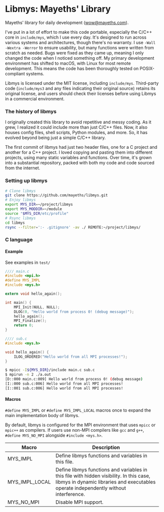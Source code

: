# Libmys: Mayeths' Library

Mayeths' library for daily development (wow@mayeths.com).

I've put in a lot of effort to make this code portable, especially the C/C++ core in `include/mys`, which I use every day. It's designed to run across various systems and architectures, though there's no warranty. I use `-Wall -Wextra -Werror` to ensure usability, but many functions were written from scratch as needed. Bugs were fixed as they came up, meaning I only changed the code when I noticed something off. My primary development environment has shifted to macOS, with Linux for most remote development. This means the code has been thoroughly tested on POSIX-compliant systems.

Libmys is licensed under the MIT license, including `include/mys`. Third-party code (`include/mys3` and any files indicating their original source) retains its original license, and users should check their licenses before using Libmys in a commercial environment.

### The history of libmys

I originally created this library to avoid repetitive and messy coding. As it grew, I realized it could include more than just C/C++ files. Now, it also houses config files, shell scripts, Python modules, and more. So, it has evolved beyond being just a simple C/C++ library.

The first commit of libmys had just two header files, one for a C project and another for a C++ project. I loved copying and pasting them into different projects, using many static variables and functions. Over time, it's grown into a substantial repository, packed with both my code and code sourced from the internet.

### Setting up libmys

```bash
# Clone libmys
git clone https://github.com/mayeths/libmys.git
# Enjoy libmys
export MYS_DIR=~/project/libmys
export MYS_MODDIR=~/module
source "$MYS_DIR/etc/profile"
# Rsync libmys
cd libmys
rsync --filter=':- .gitignore' -av ./ REMOTE:~/project/libmys/
```

### C language

#### Example

See examples in `test/`

```c
//// main.c
#include <mpi.h>
#define MYS_IMPL
#include <mys.h>

extern void hello_again();

int main() {
    MPI_Init(NULL, NULL);
    DLOG(0, "Hello world from process 0! (debug message)");
    hello_again();
    MPI_Finalize();
    return 0;
}

//// sub.c
#include <mys.h>

void hello_again() {
    ILOG_ORDERED("Hello world from all MPI processes!");
}
```

```bash
$ mpicc -I${MYS_DIR}/include main.c sub.c
$ mpirun -n 2 ./a.out
[D::000 main.c:009] Hello world from process 0! (debug message)
[I::000 sub.c:006] Hello world from all MPI processes!
[I::001 sub.c:006] Hello world from all MPI processes!
```


#### Macros

`#define MYS_IMPL` or `#define MYS_IMPL_LOCAL` macros once to expand the main implementation body of libmys.

By default, libmys is configured for the MPI environment that uses `mpicc` or `mpic++` as compilers. If users use non-MPI compilers like `gcc` and `g++`, `#define MYS_NO_MPI` alongside `#include <mys.h>`.

| Macro | Description |
|-------|-------------|
| MYS_IMPL | Define libmys functions and variables in this file. |
| MYS_IMPL_LOCAL | Define libmys functions and variables in this file with hidden visibility. In this case, libmys in dynamic libraries and executables operate independently without interference. |
| MYS_NO_MPI | Disable MPI support. |
